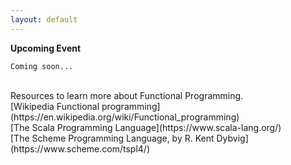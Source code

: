 ```yaml
---
layout: default
---
```


**Upcoming Event**
```
Coming soon...
```

<br>
Resources to learn more about Functional Programming.<br>
[Wikipedia Functional programming](https://en.wikipedia.org/wiki/Functional_programming)<br>
[The Scala Programming Language](https://www.scala-lang.org/)<br>
[The Scheme Programming Language, by R. Kent Dybvig](https://www.scheme.com/tspl4/)<br>

